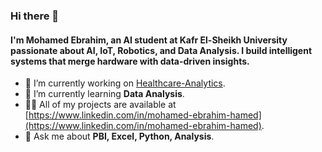 ### Hi there 👋
#### I'm Mohamed Ebrahim, an AI student at Kafr El-Sheikh University passionate about AI, IoT, Robotics, and Data Analysis. I build intelligent systems that merge hardware with data-driven insights.
- 🔭 I’m currently working on [Healthcare-Analytics](https://github.com/mohamadx1/Healthcare-Analytics).
- 🌱 I’m currently learning **Data Analysis**.
- 👨‍💻 All of my projects are available at [https://www.linkedin.com/in/mohamed-ebrahim-hamed](https://www.linkedin.com/in/mohamed-ebrahim-hamed).
- 💬 Ask me about **PBI, Excel, Python, Analysis**.

